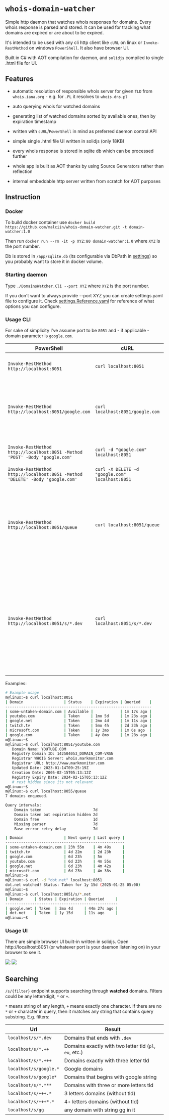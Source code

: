 # `whois-domain-watcher`

Simple http daemon that watches whois responses for domains. Every whois response is parsed and stored. It can be used for tracking what domains are expired or are about to be expired.

It's intended to be used with any cli http client like `cURL` on linux or `Invoke-RestMethod` on windows `PowerShell`. It also have browser UI.

Built in C# with AOT compilation for daemon, and `solidjs` compiled to single .html file for UI.

## Features

- automatic resolution of responsible whois server for given `TLD` from `whois.iana.org` - e.g. for `.PL` it resolves to `whois.dns.pl`

- auto querying whois for watched domains

- generating list of watched domains sorted by available ones, then by expiration timestamp

- written with `cURL`/`PowerShell` in mind as preferred daemon control API

- simple single .html file UI written in solidjs (only 18KB)

- every whois response is stored in sqlite db which can be processed further

- whole app is built as AOT thanks by using Source Generators rather than reflection

- internal embeddable http server written from scratch for AOT purposes

## Instruction

### Docker

To build docker container use `docker build https://github.com/malciin/whois-domain-watcher.git -t domain-watcher:1.0`

Then run `docker run --rm -it -p XYZ:80 domain-watcher:1.0` where `XYZ` is the port number.

Db is stored in `/app/sqlite.db` (its configurable via DbPath in <a href="https://github.com/malciin/whois-domain-watcher/blob/master/src/DomainWatcher.Cli/settings.Reference.yaml">settings</a>) so you probably want to store it in docker volume.

### Starting daemon

Type `./DomainsWatcher.Cli --port XYZ` where `XYZ` is the port number.

If you don't want to always provide --port XYZ you can create settings.yaml file to configure it. Check <a href="https://github.com/malciin/whois-domain-watcher/blob/master/src/DomainWatcher.Cli/settings.Reference.yaml">settings.Reference.yaml</a> for reference of what options you can configure.

### Usage CLI

For sake of simplicity I've assume port to be `8051` and - if applicable - domain parameter is `google.com`.

| PowerShell | cURL | Description | 
|-|-|-|
| `Invoke-RestMethod http://localhost:8051` | `curl localhost:8051` | Gets watched domains statuses |
| `Invoke-RestMethod http://localhost:8051/google.com` | `curl localhost:8051/google.com` | Gets whois response for any domain. It does not change domain watch status |
| `Invoke-RestMethod http://localhost:8051 -Method 'POST' -Body 'google.com'` | `curl -d "google.com" localhost:8051` | Watches domain and returns its status |
| `Invoke-RestMethod http://localhost:8051 -Method 'DELETE' -Body 'google.com'` | `curl -X DELETE -d "google.com" localhost:8051` | Unwatches domain |
| `Invoke-RestMethod http://localhost:8051/queue` | `curl localhost:8051/queue` | Gets watched domains queue status - allows to check when each of the watched domains will be queried |
| `Invoke-RestMethod http://localhost:8051/s/*.dev` | `curl localhost:8051/s/*.dev` | Searching endpoint. Returns status of any watched domain by given filter. In that example it gets all watched domains for `.dev` tld. More info in `Searching` section |

Examples:

```sh
# Example usage
m@linux:~$ curl localhost:8051
| Domain                  | Status    | Expiration | Queried    |
-----------------------------------------------------------------
| some-untaken-domain.com | Available |            | 1m 17s ago |
| youtube.com             | Taken     | 1mo 5d     | 1m 23s ago |
| google.net              | Taken     | 2mo 4d     | 1m 11s ago |
| twitch.tv               | Taken     | 5mo 4h     | 2d 23h ago |
| microsoft.com           | Taken     | 1y 3mo     | 1m 6s ago  |
| google.com              | Taken     | 4y 8mo     | 1m 28s ago |
m@linux:~$
m@linux:~$ curl localhost:8051/youtube.com
   Domain Name: YOUTUBE.COM
   Registry Domain ID: 142504053_DOMAIN_COM-VRSN
   Registrar WHOIS Server: whois.markmonitor.com
   Registrar URL: http://www.markmonitor.com
   Updated Date: 2023-01-14T09:25:19Z
   Creation Date: 2005-02-15T05:13:12Z
   Registry Expiry Date: 2024-02-15T05:13:12Z
   # rest hidden since its not relevant
m@linux:~$
m@linux:~$ curl localhost:8055/queue
7 domains enqueued.

Query intervals:
    Domain taken                       7d
    Domain taken but expiration hidden 2d
    Domain free                        1d
    Missing parser                     7d
    Base errror retry delay            7d

| Domain                  | Next query | Last query |
-----------------------------------------------------
| some-untaken-domain.com | 23h 55m    | 4m 49s     |
| twitch.tv               | 4d 22m     | 2d 23h     |
| google.com              | 6d 23h     | 5m         |
| youtube.com             | 6d 23h     | 4m 55s     |
| google.net              | 6d 23h     | 4m 42s     |
| microsoft.com           | 6d 23h     | 4m 38s     |
m@linux:~$ 
m@linux:~$ curl -d "dot.net" localhost:8051
dot.net watched! Status: Taken for 1y 15d (2025-01-25 05:00)
m@linux:~$
m@linux:~$ curl localhost:8051/s/*.net
| Domain     | Status | Expiration | Queried     |
--------------------------------------------------
| google.net | Taken  | 2mo 4d     | 44m 27s ago |
| dot.net    | Taken  | 1y 15d     | 11s ago     |
m@linux:~$ 
```

### Usage UI

There are simple browser UI built-in written in solidjs. Open http://localhost:8051 (or whatever port is your daemon listening on) in your browser to see it.

<img src="https://raw.githubusercontent.com/malciin/whois-domain-watcher/master/resources/ui-1.png" />

<img src="https://github.com/malciin/whois-domain-watcher/blob/master/resources/ui-2.png?raw=true" />

## Searching

`/s/{filter}` endpoint supports searching through **watched** domains. Filters could be any letter/digit, `*` or `+`.

`*` means string of any length, `+` means exactly one character. If there are no `*` or `+` character in query, then it matches any string that contains query substring. E.g. filters:

| Url | Result |
|-|-|
| `localhost/s/*.dev` | Domains that ends with `.dev` |
| `localhost/s/*.++` | Domains exactly with two letter tld (`pl`, `eu`, etc.) |
| `localhost/s/*.+++` | Domains exactly with three letter tld |
| `localhost/s/google.*` | Google domains |
| `localhost/s/google*` | Domains that begins with google string |
| `localhost/s/*.***` | Domains with three or more letters tld |
| `localhost/s/+++.*` | 3 letters domains (without tld)  |
| `localhost/s/+++*.*` | 4+ letters domains (without tld)  |
| `localhost/s/gg` | any domain with string gg in it  |
